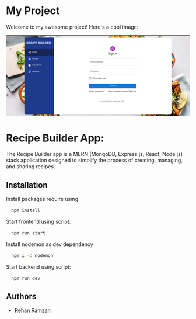 
# My Project

Welcome to my awesome project! Here's a cool image:

![Project Image](Recipe-Builder.png)



# Recipe Builder App:
The Recipe Builder app is a MERN (MongoDB, Express.js, React, Node.js) stack application designed to simplify the process of creating, managing, and sharing recipes.


## Installation

Install packages require using
```bash
  npm install
```
Start frontend using script:
```bash
  npm run start
```
Install nodemon as dev dependency
```bash
  npm i -D nodemon
``` 
Start backend using script:
```bash
  npm run dev
``` 
## Authors

- [Rehan Ramzan](https://github.com/mrehanramzan)

